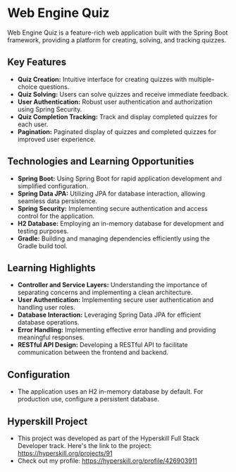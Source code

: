# Web Engine Quiz

Web Engine Quiz is a feature-rich web application built with the Spring Boot framework, providing a platform for creating, solving, and tracking quizzes.

## Key Features

- **Quiz Creation:** Intuitive interface for creating quizzes with multiple-choice questions.
- **Quiz Solving:** Users can solve quizzes and receive immediate feedback.
- **User Authentication:** Robust user authentication and authorization using Spring Security.
- **Quiz Completion Tracking:** Track and display completed quizzes for each user.
- **Pagination:** Paginated display of quizzes and completed quizzes for improved user experience.

## Technologies and Learning Opportunities

- **Spring Boot:** Using Spring Boot for rapid application development and simplified configuration.
- **Spring Data JPA:** Utilizing JPA for database interaction, allowing seamless data persistence.
- **Spring Security:** Implementing secure authentication and access control for the application.
- **H2 Database:** Employing an in-memory database for development and testing purposes.
- **Gradle:** Building and managing dependencies efficiently using the Gradle build tool.

## Learning Highlights

- **Controller and Service Layers:** Understanding the importance of separating concerns and implementing a clean architecture.
- **User Authentication:** Implementing secure user authentication and handling user roles.
- **Database Interaction:** Leveraging Spring Data JPA for efficient database operations.
- **Error Handling:** Implementing effective error handling and providing meaningful responses.
- **RESTful API Design:** Developing a RESTful API to facilitate communication between the frontend and backend.

## Configuration
- The application uses an H2 in-memory database by default. For production use, configure a persistent database.

## Hyperskill Project
- This project was developed as part of the Hyperskill Full Stack Developer track. Here's the link to the project: https://hyperskill.org/projects/91
- Check out my profile: https://hyperskill.org/profile/426903911
